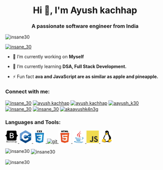 <h1 align="center">Hi 👋, I'm Ayush kachhap</h1>
<h3 align="center">A passionate software engineer from India</h3>

<p align="left"> <img src="https://komarev.com/ghpvc/?username=insane30&label=Profile%20views&color=0e75b6&style=flat" alt="insane30" /> </p>

<p align="left"> <a href="https://twitter.com/insane_30" target="blank"><img src="https://img.shields.io/twitter/follow/insane_30?logo=twitter&style=for-the-badge" alt="insane_30" /></a> </p>

- 🔭 I’m currently working on **Myself**

- 🌱 I’m currently learning **DSA, Full Stack Development.**

- ⚡ Fun fact **ava and JavaScript are as similar as apple and pineapple.**

<h3 align="left">Connect with me:</h3>
<p align="left">
<a href="https://twitter.com/insane_30" target="blank"><img align="center" src="https://raw.githubusercontent.com/rahuldkjain/github-profile-readme-generator/master/src/images/icons/Social/twitter.svg" alt="insane_30" height="30" width="40" /></a>
<a href="https://linkedin.com/in/ayush kachhap" target="blank"><img align="center" src="https://raw.githubusercontent.com/rahuldkjain/github-profile-readme-generator/master/src/images/icons/Social/linked-in-alt.svg" alt="ayush kachhap" height="30" width="40" /></a>
<a href="https://stackoverflow.com/users/ayush kachhap" target="blank"><img align="center" src="https://raw.githubusercontent.com/rahuldkjain/github-profile-readme-generator/master/src/images/icons/Social/stack-overflow.svg" alt="ayush kachhap" height="30" width="40" /></a>
<a href="https://instagram.com/aayush_k30" target="blank"><img align="center" src="https://raw.githubusercontent.com/rahuldkjain/github-profile-readme-generator/master/src/images/icons/Social/instagram.svg" alt="aayush_k30" height="30" width="40" /></a>
<a href="https://www.hackerrank.com/insane_30" target="blank"><img align="center" src="https://raw.githubusercontent.com/rahuldkjain/github-profile-readme-generator/master/src/images/icons/Social/hackerrank.svg" alt="insane_30" height="30" width="40" /></a>
<a href="https://www.leetcode.com/insane_30" target="blank"><img align="center" src="https://raw.githubusercontent.com/rahuldkjain/github-profile-readme-generator/master/src/images/icons/Social/leet-code.svg" alt="insane_30" height="30" width="40" /></a>
<a href="https://auth.geeksforgeeks.org/user/akaayushk4n3g" target="blank"><img align="center" src="https://raw.githubusercontent.com/rahuldkjain/github-profile-readme-generator/master/src/images/icons/Social/geeks-for-geeks.svg" alt="akaayushk4n3g" height="30" width="40" /></a>
</p>

<h3 align="left">Languages and Tools:</h3>
<p align="left"> <a href="https://getbootstrap.com" target="_blank" rel="noreferrer"> <img src="https://raw.githubusercontent.com/devicons/devicon/master/icons/bootstrap/bootstrap-plain-wordmark.svg" alt="bootstrap" width="40" height="40"/> </a> <a href="https://www.w3schools.com/cpp/" target="_blank" rel="noreferrer"> <img src="https://raw.githubusercontent.com/devicons/devicon/master/icons/cplusplus/cplusplus-original.svg" alt="cplusplus" width="40" height="40"/> </a> <a href="https://www.w3schools.com/css/" target="_blank" rel="noreferrer"> <img src="https://raw.githubusercontent.com/devicons/devicon/master/icons/css3/css3-original-wordmark.svg" alt="css3" width="40" height="40"/> </a> <a href="https://git-scm.com/" target="_blank" rel="noreferrer"> <img src="https://www.vectorlogo.zone/logos/git-scm/git-scm-icon.svg" alt="git" width="40" height="40"/> </a> <a href="https://www.w3.org/html/" target="_blank" rel="noreferrer"> <img src="https://raw.githubusercontent.com/devicons/devicon/master/icons/html5/html5-original-wordmark.svg" alt="html5" width="40" height="40"/> </a> <a href="https://www.java.com" target="_blank" rel="noreferrer"> <img src="https://raw.githubusercontent.com/devicons/devicon/master/icons/java/java-original.svg" alt="java" width="40" height="40"/> </a> <a href="https://developer.mozilla.org/en-US/docs/Web/JavaScript" target="_blank" rel="noreferrer"> <img src="https://raw.githubusercontent.com/devicons/devicon/master/icons/javascript/javascript-original.svg" alt="javascript" width="40" height="40"/> </a> <a href="https://www.linux.org/" target="_blank" rel="noreferrer"> <img src="https://raw.githubusercontent.com/devicons/devicon/master/icons/linux/linux-original.svg" alt="linux" width="40" height="40"/> </a> </p>

<p><img align="left" src="https://github-readme-stats.vercel.app/api/top-langs?username=insane30&show_icons=true&locale=en&layout=compact" alt="insane30" /></p>

<p>&nbsp;<img align="center" src="https://github-readme-stats.vercel.app/api?username=insane30&show_icons=true&locale=en" alt="insane30" /></p>

<p><img align="center" src="https://github-readme-streak-stats.herokuapp.com/?user=insane30&" alt="insane30" /></p>
